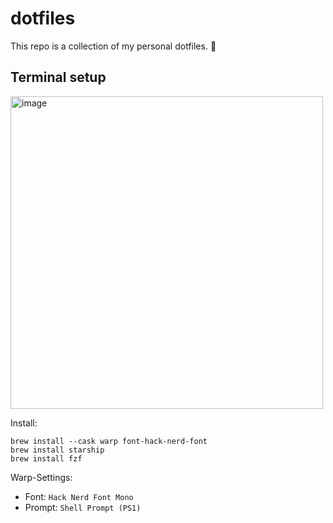# dotfiles

This repo is a collection of my personal dotfiles. 🤖

## Terminal setup

<img width="500" alt="image" src="https://github.com/jonashammerschmidt/dotfiles/assets/1522958/cc0d445c-8773-4c30-bde1-767454def893">

Install: 

```
brew install --cask warp font-hack-nerd-font
brew install starship
brew install fzf
```

Warp-Settings:
- Font: `Hack Nerd Font Mono`
- Prompt: `Shell Prompt (PS1)`

